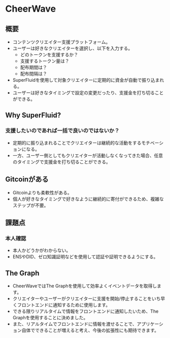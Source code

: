 # CheerWave

## 概要

- コンテンツクリエイター支援プラットフォーム。
- ユーザーは好きなクリエイターを選択し、以下を入力する。
  - どのトークンを支援するか？
  - 支援するトークン量は？
  - 配布期間は？
  - 配布間隔は？
- SuperFluidを使用して対象クリエイターに定期的に資金が自動で振り込まれる。
- ユーザーは好きなタイミングで設定の変更だったり、支援金を打ち切ることができる。

## Why SuperFluid?

### 支援したいのであれば一括で良いのではないか？
- 定期的に振り込まれることでクリエイターは継続的な活動をするモチベーションになる。
- 一方、ユーザー側としてもクリエイターが活動しなくなってきた場合、任意のタイミングで支援金を打ち切ることができる。

## Gitcoinがある
- Gitcoinよりも柔軟性がある。
- 個人が好きなタイミングで好きなように継続的に寄付ができるため、複雑なステップが不要。

## 課題点

### 本人確認

- 本人かどうかがわからない。
- ENSやDID、ゼロ知識証明などを使用して認証や証明できるようにする。

## The Graph

- CheerWaveではThe Graphを使用して効率よくイベントデータを取得します。
- クリエイターやユーザーがクリエイターに支援を開始/停止することをいち早くフロントエンドに通知するために使用します。
- できる限りリアルタイムで情報をフロントエンドに通知したいため、The Graphを使用することに決めました。
- また、リアルタイムでフロントエンドに情報を渡せることで、アプリケーション自体でできることが増えると考え、今後の拡張性にも期待できます。
